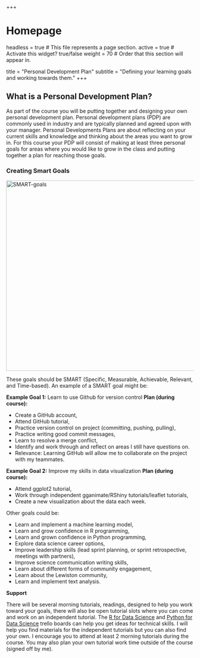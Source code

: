 +++
# Homepage
headless = true  # This file represents a page section.
active = true  # Activate this widget? true/false
weight = 70  # Order that this section will appear in.

title = "Personal Development Plan"
subtitle = "Defining your learning goals and working towards them."
+++
 
## What is a Personal Development Plan?

As part of the course you will be putting together and designing your own personal development plan. Personal development plans (PDP) are commonly used in industry and are typically planned and agreed upon with your manager. Personal Developments Plans are about reflecting on your current skills and knowledge and thinking about the areas you want to grow in. For this course your PDP will consist of making at least three personal goals for areas where you would like to grow in the class and putting together a plan for reaching those goals. 


### Creating Smart Goals

<a title="Dungdm93, CC BY-SA 4.0 &lt;https://creativecommons.org/licenses/by-sa/4.0&gt;, via Wikimedia Commons" href="https://commons.wikimedia.org/wiki/File:SMART-goals.png"><img width="512" alt="SMART-goals" src="https://upload.wikimedia.org/wikipedia/commons/2/28/SMART-goals.png"></a>

These goals should be SMART (Specific, Measurable, Achievable, Relevant, and Time-based). An example of a SMART goal might be:

**Example Goal 1:** Learn to use Github for version control
**Plan (during course):** 

* Create a GitHub account, 
* Attend GitHub tutorial, 
* Practice version control on project (committing, pushing, pulling), 
* Practice writing good commit messages, 
* Learn to resolve a merge conflict, 
* Identify and work through and reflect on areas I still have questions on. 
* Relevance: Learning GitHub will allow me to collaborate on the project with my teammates. 

**Example Goal 2:** Improve my skills in data visualization
**Plan (during course):** 
* Attend ggplot2 tutorial, 
* Work through independent gganimate/RShiny tutorials/leaflet tutorials, 
* Create a new visualization about the data each week.

Other goals could be: 
- Learn and implement a machine learning model, 
- Learn and grow confidence in R programming, 
- Learn and grown confidence in Python programming, 
- Explore data science career options, 
- Improve leadership skills (lead sprint planning, or sprint retrospective, meetings with partners), 
- Improve science communication writing skills, 
- Learn about different forms of community engagement, 
- Learn about the Lewiston community, 
- Learn and implement text analysis. 

**Support**

There will be several morning tutorials, readings, designed to help you work toward your goals, there will also be open tutorial slots where you can come and work on an independent tutorial. The [R for Data Science](https://trello.com/b/srJg0sHp/r-resources-for-data-science) and [Python for Data Science](https://trello.com/b/srJg0sHp/python-resources-for-data-science) trello boards can help you get ideas for technical skills. I will help you find materials for the independent tutorials but you can also find your own. I encourage you to attend at least 2 morning tutorials during the course. You may also plan your own tutorial work time outside of the course (signed off by me).
